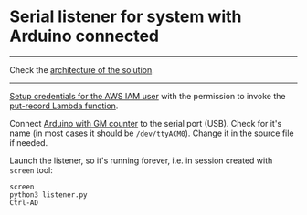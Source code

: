 # Serial listener for system with Arduino connected

---

Check the [architecture of the solution](https://github.com/malipek/arduino-gm/blob/master/CHARTS.md).

---

[Setup credentials for the AWS IAM user](https://docs.aws.amazon.com/cli/latest/userguide/cli-configure-quickstart.html) with the permission to invoke the [put-record Lambda function](https://github.com/malipek/arduino-gm/tree/master/AWS-LAMBDA).

Connect [Arduino with GM counter](https://github.com/malipek/arduino-gm) to the serial port (USB). Check for it's name (in most cases it should be ``/dev/ttyACM0``). Change it in the source file if needed.

Launch the listener, so it's running forever, i.e. in session created with ``screen`` tool:

```
screen
python3 listener.py
Ctrl-AD
```
